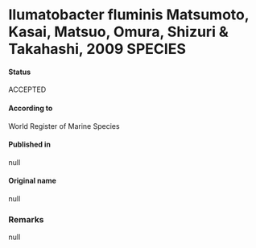 Ilumatobacter fluminis Matsumoto, Kasai, Matsuo, Omura, Shizuri & Takahashi, 2009 SPECIES
=======

#### Status
ACCEPTED

#### According to
World Register of Marine Species

#### Published in
null

#### Original name
null

### Remarks
null